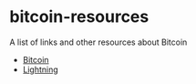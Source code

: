 # bitcoin-resources

A list of links and other resources about Bitcoin

* [Bitcoin](bitcoin.md)
* [Lightning](lightning.md)
